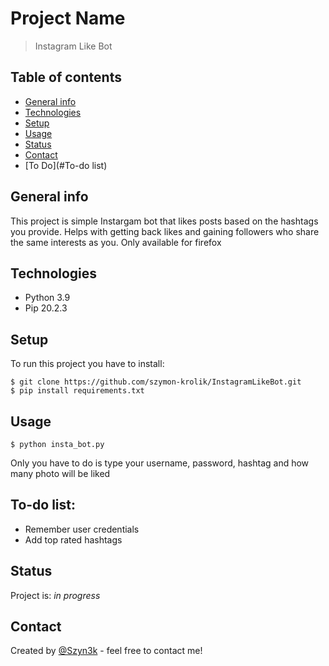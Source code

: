 
# Project Name
> Instagram Like Bot

## Table of contents
* [General info](#general-info)
* [Technologies](#technologies)
* [Setup](#setup)
* [Usage](#usage)
* [Status](#status)
* [Contact](#contact)
* [To Do](#To-do list)

## General info
This project is simple Instargam bot that likes posts based on the hashtags you provide.
Helps with getting back likes and gaining followers who share the same interests as you.
Only available for firefox



## Technologies
* Python 3.9
* Pip 20.2.3

## Setup
To run this project you have to install:

```
$ git clone https://github.com/szymon-krolik/InstagramLikeBot.git
$ pip install requirements.txt

```
## Usage
```
$ python insta_bot.py

```
Only you have to do is type your username, password, hashtag and how many photo will be liked

## To-do list:
* Remember user credentials
* Add top rated hashtags

## Status
Project is: _in progress_

## Contact
Created by [@Szyn3k](https://www.instagram.com/szymon.krolik/) - feel free to contact me!
